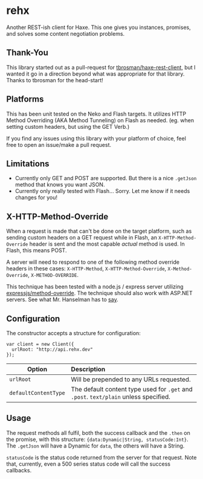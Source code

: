 # rehx
Another REST-ish client for Haxe. This one gives you instances, promises, and solves some content negotiation problems.

## Thank-You
This library started out as a pull-request for [tbrosman/haxe-rest-client](https://github.com/tbrosman/haxe-rest-client), but I wanted it go in a direction beyond what was appropriate for that library. Thanks to tbrosman for the head-start!

## Platforms
This has been unit tested on the Neko and Flash targets. It utilizes HTTP Method Overriding (AKA Method Tunneling) on Flash as needed. (eg. when setting custom headers, but using the GET Verb.)

If you find any issues using this library with your platform of choice, feel free to open an issue/make a pull request.

## Limitations
* Currently only GET and POST are supported. But there is a nice `.getJson` method that knows you want JSON.
* Currently only really tested with Flash... Sorry. Let me know if it needs changes for you!

## X-HTTP-Method-Override
When a request is made that can't be done on the target platform, such as sending custom headers on a GET request while in Flash, an `X-HTTP-Method-Override` header is sent and the most capable _actual_ method is used. In Flash, this means POST. 

A server will need to respond to one of the following method override headers in these cases: `X-HTTP-Method`, `X-HTTP-Method-Override`, `X-Method-Override`, `X-METHOD-OVERRIDE`. 

This technique has been tested with a node.js / express server utilizing [expressjs/method-override](https://github.com/expressjs/method-override). The technique should also work with ASP.NET servers. See what Mr. Hanselman has to [say](http://www.hanselman.com/blog/HTTPPUTOrDELETENotAllowedUseXHTTPMethodOverrideForYourRESTServiceWithASPNETWebAPI.aspx).

## Configuration
The constructor accepts a structure for configuration: 

```
var client = new Client({
  urlRoot: "http://api.rehx.dev"
});
```

Option                               | Description
-------------------------------------|:-----------
`urlRoot`                            | Will be prepended to any URLs requested. 
`defaultContentType`                 | The default content type used for `.get` and `.post`. `text/plain` unless specified. 

## Usage
The request methods all fulfil, both the success callback and the `.then` on the promise, with this structure: `{data:Dynamic|String, statusCode:Int}`.
The `.getJson` will have a Dynamic for `data`, the others will have a String.

`statusCode` is the status code returned from the server for that request. Note that, currently, even a 500 series status code will call the success callbacks.
